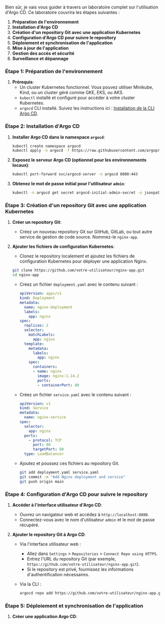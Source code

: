 Bien sûr, je vais vous guider à travers un laboratoire complet sur l'utilisation d'Argo CD. Ce laboratoire couvrira les étapes suivantes :

1. **Préparation de l'environnement**
2. **Installation d'Argo CD**
3. **Création d'un repository Git avec une application Kubernetes**
4. **Configuration d'Argo CD pour suivre le repository**
5. **Déploiement et synchronisation de l'application**
6. **Mise à jour de l'application**
7. **Gestion des accès et sécurité**
8. **Surveillance et dépannage**

### Étape 1: Préparation de l'environnement

1. **Prérequis**:
   - Un cluster Kubernetes fonctionnel. Vous pouvez utiliser Minikube, Kind, ou un cluster géré comme GKE, EKS, ou AKS.
   - `kubectl` installé et configuré pour accéder à votre cluster Kubernetes.
   - `argocd` CLI installé. Suivez les instructions ici : [Installation de la CLI Argo CD](https://argo-cd.readthedocs.io/en/stable/cli_installation/).

### Étape 2: Installation d'Argo CD

1. **Installer Argo CD dans le namespace `argocd`**:
   ```sh
   kubectl create namespace argocd
   kubectl apply -n argocd -f https://raw.githubusercontent.com/argoproj/argo-cd/stable/manifests/install.yaml
   ```

2. **Exposez le serveur Argo CD (optionnel pour les environnements locaux)**:
   ```sh
   kubectl port-forward svc/argocd-server -n argocd 8080:443
   ```

3. **Obtenez le mot de passe initial pour l'utilisateur `admin`**:
   ```sh
   kubectl -n argocd get secret argocd-initial-admin-secret -o jsonpath="{.data.password}" | base64 -d; echo
   ```

### Étape 3: Création d'un repository Git avec une application Kubernetes

1. **Créer un repository Git**:
   - Créez un nouveau repository Git sur GitHub, GitLab, ou tout autre service de gestion de code source. Nommez-le `nginx-app`.

2. **Ajouter les fichiers de configuration Kubernetes**:
   - Clonez le repository localement et ajoutez les fichiers de configuration Kubernetes pour déployer une application Nginx.

   ```sh
   git clone https://github.com/votre-utilisateur/nginx-app.git
   cd nginx-app
   ```

   - Créez un fichier `deployment.yaml` avec le contenu suivant :

     ```yaml
     apiVersion: apps/v1
     kind: Deployment
     metadata:
       name: nginx-deployment
       labels:
         app: nginx
     spec:
       replicas: 2
       selector:
         matchLabels:
           app: nginx
       template:
         metadata:
           labels:
             app: nginx
         spec:
           containers:
           - name: nginx
             image: nginx:1.14.2
             ports:
             - containerPort: 80
     ```

   - Créez un fichier `service.yaml` avec le contenu suivant :

     ```yaml
     apiVersion: v1
     kind: Service
     metadata:
       name: nginx-service
     spec:
       selector:
         app: nginx
       ports:
         - protocol: TCP
           port: 80
           targetPort: 80
       type: LoadBalancer
     ```

   - Ajoutez et poussez ces fichiers au repository Git.

     ```sh
     git add deployment.yaml service.yaml
     git commit -m "Add Nginx deployment and service"
     git push origin main
     ```

### Étape 4: Configuration d'Argo CD pour suivre le repository

1. **Accéder à l'interface utilisateur d'Argo CD**:
   - Ouvrez un navigateur web et accédez à `http://localhost:8080`.
   - Connectez-vous avec le nom d'utilisateur `admin` et le mot de passe récupéré.

2. **Ajouter le repository Git à Argo CD**:
   - Via l'interface utilisateur web :
     - Allez dans `Settings` > `Repositories` > `Connect Repo using HTTPS`.
     - Entrez l'URL du repository Git (par exemple, `https://github.com/votre-utilisateur/nginx-app.git`).
     - Si le repository est privé, fournissez les informations d'authentification nécessaires.

   - Via la CLI :
     ```sh
     argocd repo add https://github.com/votre-utilisateur/nginx-app.git --username <username> --password <password>
     ```

### Étape 5: Déploiement et synchronisation de l'application

1. **Créer une application Argo CD**:
